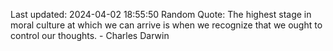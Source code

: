 Last updated: 2024-04-02 18:55:50
Random Quote: The highest stage in moral culture at which we can arrive is when we recognize that we ought to control our thoughts. - Charles Darwin